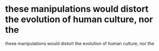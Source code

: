# these manipulations would distort the evolution of human culture, nor the

these manipulations would distort the evolution of human culture, nor the